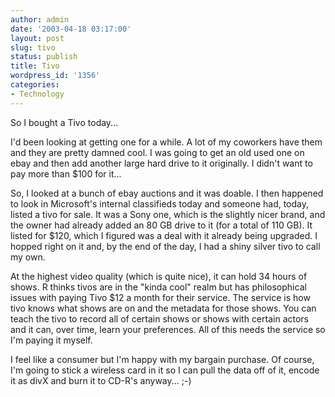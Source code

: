 ```yaml
---
author: admin
date: '2003-04-18 03:17:00'
layout: post
slug: tivo
status: publish
title: Tivo
wordpress_id: '1356'
categories:
- Technology
---
```

So I bought a Tivo today...

I'd been looking at getting one for a while. A lot of my coworkers have them and they are pretty damned cool. I was going to get an old used one on ebay and then add another large hard drive to it originally. I didn't want to pay more than $100 for it...

So, I looked at a bunch of ebay auctions and it was doable. I then happened to look in Microsoft's internal classifieds today and someone had, today, listed a tivo for sale. It was a Sony one, which is the slightly nicer brand, and the owner had already added an 80 GB drive to it (for a total of 110 GB). It listed for $120, which I figured was a deal with it already being upgraded. I hopped right on it and, by the end of the day, I had a shiny silver tivo to call my own.

At the highest video quality (which is quite nice), it can hold 34 hours of shows. R thinks tivos are in the "kinda cool" realm but has philosophical issues with paying Tivo $12 a month for their service. The service is how tivo knows what shows are on and the metadata for those shows. You can teach the tivo to record all of certain shows or shows with certain actors and it can, over time, learn your preferences. All of this needs the service so I'm paying it myself.

I feel like a consumer but I'm happy with my bargain purchase. Of course, I'm going to stick a wireless card in it so I can pull the data off of it, encode it as divX and burn it to CD-R's anyway... ;-)
